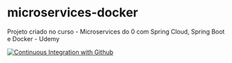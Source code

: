 # microservices-docker
Projeto criado no curso - Microservices do 0 com Spring Cloud, Spring Boot e Docker - Udemy

[![Continuous Integration with Github](https://github.com/doflavio/microservices-docker/actions/workflows/docker-publish.yml/badge.svg)](https://github.com/doflavio/microservices-docker/actions/workflows/docker-publish.yml)
